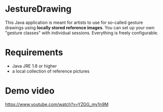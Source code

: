 # JestureDrawing
This Java application is meant for artists to use for so-called gesture drawings using **locally stored reference images**. You can set up your own "gesture classes" with individual sessions. Everything is freely configurable.

# Requirements
* Java JRE 1.8 or higher
* a local collection of reference pictures

# Demo video
https://www.youtube.com/watch?v=YZGG_my1n9M

